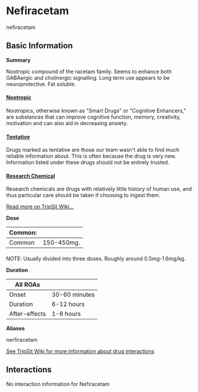# Nefiracetam

nefiracetam

## Basic Information

**Summary**

Nootropic compound of the racetam family. Seems to enhance both GABAergic and cholinergic signalling. Long term use appears to be neuroprotective. Fat soluble.

#### [Nootropic](/category/nootropic)

Nootropics, otherwise known as "Smart Drugs" or "Cognitive Enhancers," are substances that can improve cognitive function, memory, creativity, motivation and can also aid in decreasing anxiety.

#### [Tentative](/category/tentative)

Drugs marked as tentative are those our team wasn't able to find much reliable information about. This is often because the drug is very new. Information listed under these drugs should not be entirely trusted.

#### [Research Chemical](/category/research-chemical)

Research chemicals are drugs with relatively little history of human use, and thus particular care should be taken if choosing to ingest them.

[Read more on TripSit Wiki...](#{category.wiki})

**Dose**

| Common: |            |
| ------- | ---------- |
| Common  | 150-450mg. |

#### 

 NOTE: Usually divided into three doses. Roughly around 0.5mg-1.6mg/kg.

**Duration**

| All ROAs      |               |
| ------------- | ------------- |
| Onset         | 30-60 minutes |
| Duration      | 6-12 hours    |
| After-effects | 1-8 hours     |

**Aliases**

nerfiracetam  

[See TripSit Wiki for more information about drug interactions](http://combo.tripsit.me/)

## Interactions

No interaction information for Nefiracetam